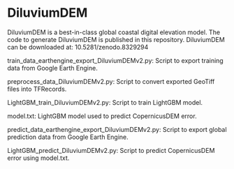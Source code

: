 # DiluviumDEM

DiluviumDEM is a best-in-class global coastal digital elevation model. The code to generate DiluviumDEM is published in this repository. DiluviumDEM can be downloaded at: 10.5281/zenodo.8329294

train_data_earthengine_export_DiluviumDEMv2.py: Script to export training data from Google Earth Engine.

preprocess_data_DiluviumDEMv2.py: Script to convert exported GeoTiff files into TFRecords.

LightGBM_train_DiluviumDEMv2.py: Script to train LightGBM model.

model.txt: LightGBM model used to predict CopernicusDEM error.

predict_data_earthengine_export_DiluviumDEMv2.py: Script to export global prediction data from Google Earth Engine.

LightGBM_predict_DiluviumDEMv2.py: Script to predict CopernicusDEM error using model.txt.
